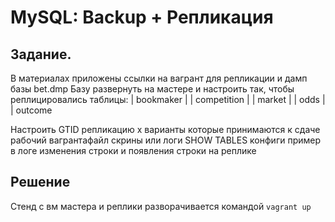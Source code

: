 # MySQL: Backup + Репликация 

## Задание.

В материалах приложены ссылки на вагрант для репликации и дамп базы bet.dmp
Базу развернуть на мастере и настроить так, чтобы реплицировались таблицы:
| bookmaker |
| competition |
| market |
| odds |
| outcome

Настроить GTID репликацию
x
варианты которые принимаются к сдаче
рабочий вагрантафайл
скрины или логи SHOW TABLES
конфиги
пример в логе изменения строки и появления строки на реплике

## Решение 
Стенд с вм мастера и реплики разворачивается командой ```vagrant up```

```

```
